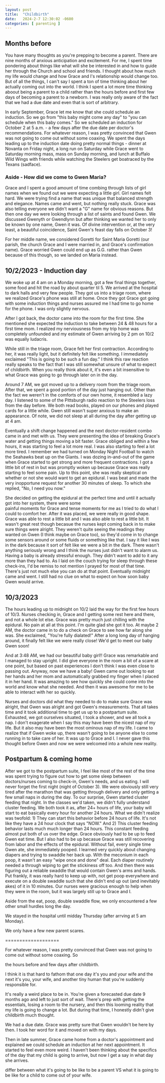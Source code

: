 ```yaml
---
layout: post
title:  "Childbirth"
date:   2024-2-7 12:30:02 -0600
categories: [ parenting ]
---
```


## Months before
You have many thoughts as you're prepping 
to become a parent. There are nine months
of anxious anticipation and excitement. 
For me, I spent time 
pondering about things like what will 
she be interested in and how to guide her
through the Church and school and friends. 
I thought about how much my life would
change and how Grace and I's relationship
would change too. But of all the things,
I can't say I spent a ton of time thinking
about her actually coming out into the world.
I think I spent a lot more time thinking aboout
being a parent to a child rather than 
the hours before and first few days of
becoming a parent to a newborn. I was really
only aware of the fact that we had a due 
date and even that is sort of arbitrary. 

In early September, Grace let me know that
she could schedule an induction. So we go 
from "this baby might come any day" to 
"you can schedule when this baby comes." 
So we scheduled an induction for October 2 at 
5 a.m. - a few days
after the due date per doctor's recommendations.
For whatever reason, I was pretty convinced 
that Gwen was not going to come out without
some coaxing. We spent the days leading up to
the induction date doing pretty normal things - 
dinner at Novanta on Friday night, a long run
on Saturday while Grace went to Saturday
morning mass, mass on Sunday morning, and 
lunch at Buffalo Wild Wings with friends
while watching the Steelers get boatraced
by the Texans (sadface). 

### Aside - How did we come to Gwen Maria?
Grace and I spent a good amount of time combing
through lists of girl names when we found out we
were expecting a little girl. Girl names felt
hard. We were trying find a name that was unique
that balanced strength and elegance. 
Names came and went, but nothing really stuck. 
Grace was also telling everyone we didn't want a 
"G" name for obvious reasons. But then one day
we were looking through a list of saints and 
found Gwen. We discussed Gwenyth or Gwendlynn
but after thinking we wanted her to only be 
known by one name, Gwen it was. Of divine 
intervention or, at the very least, a beautiful
coincidence, Saint Gwen's feast day falls
on October 3!

For her middle name, we considered Goretti
for Saint Maria Goretti (our parish, the church
Grace and I were married in, and Grace's 
confirmation name). Grace worried Gwen could
end up as G.G. rather than Gwen because of this
though, so we landed on Maria instead.

## 10/2/2023 - Induction day
We woke up at 4 am on a Monday morning, got a 
few final things together, some food and hit
the road by about quarter til 5. We arrived
at the hospital to dark halls and very few
people. They got us into a triage room, where  
we realized Grace's phone was still at home. 
Once they got Grace got going with some 
induction things and nurses assured me I had
time to go home for the phone. I was only 
slightly nervous.

After I got back, the doctor came into the 
room for the first time. She mentioned she
expected the induction to take between 24 &
48 hours for a first time mom. I realized 
my nerviousness from my trip home was
completely unfounded and my estimate of Gwen
arriving by 2 pm on 10/2 was equally ludacris.

While still in the triage room, Grace felt 
her first contraction. According to her, it
was really light, but it definitely felt like
something. I immediately exclaimed "This is
going to be such a fun day." I think this raw
reaction really speaks to the fact that I 
was still somewhat unsure of what to expect of
childbirth. When you really think about it,
it's even a bit insensitive to what Grace was
going to go through later on in the day. 

Around 7 AM, we got moved up to a delivery room
from the triage room. After that, we spent a 
good portion of the day just hanging out. Other
than the fact we weren't in the comforts of our
own home, it resembled a lazy day. I listened
to some of the Pittsburgh radio reaction to the
Steelers loss from the day before. We both read
books, played on our phones and played cards
for a little while. Gwen still wasn't super
anxious to make an appearance. Of note, we did
not sleep at all during the day after getting
up at 4 am.

Eventually a shift change happened and the next
doctor-resident combo came in and met with us. They 
were presenting the idea of breaking Grace's 
water and getting things moving a bit faster. 
Grace obliged and within a few hours, it was
starting to feel a lot more real. I was also
starting to feel a lot more tired. I remember we had turned
on Monday Night Football to watch the Seahawks beat
up on the Giants. I was dozing in-and-out of the 
game when Grace started to get strong and more 
frequent contractions. I got a little bit of rest
in but was promptly woken up because Grace was really
starting to feel some pain. Up to this point, she
was really skeptical on whether or not she would 
want to get an epidural. I was beat and made the
very inopportune request for another 30 minutes
of sleep. To which she replied, "No, I need you now."

She decided on getting the epidural at the
perfect time and until it
actually got into her system, there were some  
painful moments for Grace and tense moments for me as 
I tried to do what I could to comfort her. After it 
was placed, we were really in good shape. Grace was able
to rest a little bit and I was also able to rest a 
little bit. It wasn't great rest though becasue
the nurses kept coming back in to make sure things
were alright. They weren't quite seeing the readings
they wanted on Gwen (I think maybe on Grace too), so 
they'd come in to change some sensors around or some
fluids or something like that. I say it like I was in the 
dark because it sort of felt like we were a bit in the
dark. There wasn't anything seriously wrong and I think 
the nurses just didn't want to alarm us. Having a baby is
already stressful enough. They didn't want to add to it
any more than they had to. As I laid on the couch trying
for sleep through these check-ins, I'd be remiss to not
mention I prayed for most of that time. There's just not
much else you can do at that point. Eventually midnight
came and went. I still had no clue on what to expect 
on how soon baby Gwen would arrive. 

## 10/3/2023
The hours leading up to midnight on 10/2 laid the way
for the first few hours of 10/3. Nurses checking in,
Grace and I getting some rest here and there, and not a 
whole lot else. Grace was pretty much just chilling with
the epidural. No pain at all at this point. I'm quite glad
she got it too. At maybe 2 AM, the doctor came in to do a
check on Grace to see how far along she was. She exclaimed,
"You're fully dialated!" After a long long day of hanging
around, it finally felt like we were really close! We'd 
get to meet our baby Gwen soon!

And at 3:48 AM, we had our beautiful baby girl!! 
Grace was remarkable and I managed to stay upright. I did
give everyone in the room a bit of a scare at one point,
but based on past experiences I don't think I was even
close to passing out. Anyway, now we have a baby! Gwen came
out looking to eat her hands and her mom and automatically grabbed
my finger when I placed it in her hand. It was
amazing to see how quickly she could come into the world and
know what she needed. And then it was awesome for me to be able 
to interact with her so quickly.

Nurses and doctors did what they needed to do to make sure
Grace was alright, that Gwen was alright and got Gwen's
measurements. That all takes time and it took additional time
to get us up to a postpartum suite. Exhausted, we got ourselves
situated, I took a shower, and we all took a nap. I don't 
exagerate when I say this may have been the nicest nap of my life. 
But it also may have been the most ominous nap of my life. 
I came to realize that if Gwen woke up, there wasn't going to be
anyone else to come running in to take care of her. It was up
to Grace and I. I never gave this thought before Gwen and now we 
were welcomed into a whole new reality. 

## Postpartum & coming home
After we got to the postpartum suite, I feel like most of the
rest of the time was spent trying to figure out how to get some
sleep between doctors/nurses coming to check-in, Gwen's needs,
and us eating. I will never forget the first night (night of October 3).
We were obviously still very tired after the marathon that was
getting through delivery and only getting a few small naps in during the 
day. To our surprise, Gwen started cluster feeding that night.
In the classes we'd taken, we didn't fully understand cluster
feeding. We both took it as, after 24+ hours of life, your baby
will start to eat basically every hour for another 24 hours. What
we didn't realize was twofold: 1) They can start this behavior
before 24 hours of life. It's not like they have a 24 hour clock
that says "NOW." And 2) This cluster feeding behavior lasts much
much longer than 24 hours. This constant feeding almost put
both of us over the edge. Grace obviously had to be up to feed
Gwen eat time. But I also had to be up becasue Grace was still
recovering from labor and the effects of the epidural. Without fail, 
every single time Gwen ate, she immediately pooped. I learned very 
quickly about changing diapers and trying to swaddle her back
up. With the meconium in each poop, it wasn't an easy "wipe once
and done" deal. Each diaper routinely needed a through wiping
to get the stickiness off too. And then there was figuring out 
a reliable swaddle that would contain Gwen's arms and hands. 
Put frankly, it was really hard to keep up with, not get poop 
everywhere and execute on a double swaddle such that she didn't end 
up out (and inevitably akes) of it in 10 minutes. Our nurses
were gracious enough to help when they were in the room, but 
it was largely still up to Grace and I. 

Aside from the eat, poop, double swaddle flow, we only encountered
a few other small hurdles long the day. 

We stayed in the hospital until midday Thursday (after arrving
at 5 am Monday). 

We only have a few new parent scares.

===================

For whatever reason, I was pretty convinced 
that Gwen was not going to come out without
some coaxing. So


the hours before and few days after childbirth.

I think it is that hard to fathom that one day
it's you and your wife and the next it's you, 
your wife, and another tiny human that you're
suddenly responsible for. 

It's really a weird place to be in. You're given
a forecasted due date 9 months ago and left
to just sort of wait. There's prep with 
getting the essentials, losing a room to the
nursery, and then this looming reality that
my life is going to change a lot. But during
that time, I honestly didn't give childbirth
much thought. 

We had a due date. Grace was pretty
sure that Gwen wouldn't be here by then. I 
took her word for it and moved on with my days.

Then in late summer, Grace came home from a 
doctor's appointment and explained we could
schedule an induction at her next appointment. 
It started to feel even more weird. I haven't 
been thinking about the specifics of the day that
my child is going to arrive, but now I get a say
in what day she arrives. 

differ between what it's going to be like to be a parent VS what it is going to be 
like for a child to come out of your wife.